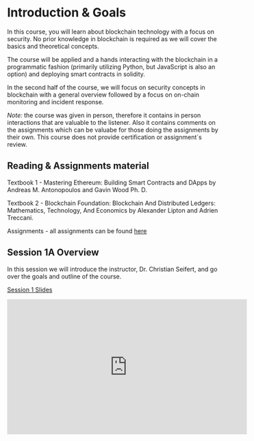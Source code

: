 # Introduction & Goals
In this course, you will learn about blockchain technology with a focus on security. No prior knowledge in blockchain is required as we will cover the basics and theoretical concepts. 

The course will be applied and a hands interacting with the blockchain in a programmatic fashion (primarily utilizing Python, but JavaScript is also an option) and deploying smart contracts in solidity.

In the second half of the course, we will focus on security concepts in blockchain with a general overview followed by a focus on on-chain monitoring and incident response.

*Note:* the course was given in person, therefore it contains in person interactions that are valuable to the listener. Also it contains comments on the assignments which can be valuabe for those doing the assignments by their own. This course does not provide certification or assignment´s review.

## Reading & Assignments material

Textbook 1 - Mastering Ethereum: Building Smart Contracts and DApps by Andreas M. Antonopoulos and Gavin Wood Ph. D. 

Textbook 2 - Blockchain Foundation: Blockchain And Distributed Ledgers: Mathematics, Technology, And Economics by Alexander Lipton and Adrien Treccani.

Assignments - all assignments can be found [here](https://docs.google.com/document/d/1p_YjIer6a7RQbg52WfXRvHHUNQnSEzxN/edit)

## Session 1A Overview

In this session we will introduce the instructor, Dr. Christian Seifert, and go over the goals and outline of the course. 

[Session 1 Slides](https://docs.google.com/presentation/d/1_2lYyZs048eEMErI1c2mNIMeWVSe6lPrtOz-Qo6F30w/edit#slide=id.p1)

<iframe width="560" height="315" src="https://www.youtube.com/embed/k8dy0HvbTic" title="YouTube video player" frameborder="0" allow="accelerometer; autoplay; clipboard-write; encrypted-media; gyroscope; picture-in-picture; web-share" allowfullscreen></iframe>